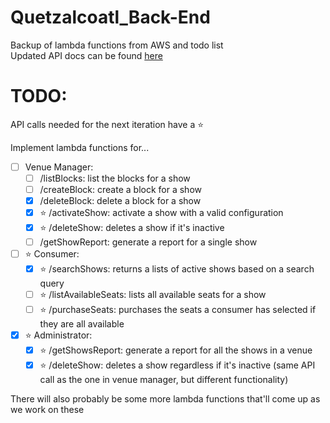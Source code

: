 # Quetzalcoatl_Back-End
Backup of lambda functions from AWS and todo list\
Updated API docs can be found [here](https://docs.google.com/document/d/18y67d3V0MjWw2tiGwqK-8LkG6fQ78yyeiyaRdMhW8jU/edit#heading=h.y03xr5ipv4l1)
# TODO:
API calls needed for the next iteration have a ⭐

Implement lambda functions for...
- [ ] Venue Manager:
    - [ ] /listBlocks: list the blocks for a show
    - [ ] /createBlock: create a block for a show
    - [x] /deleteBlock: delete a block for a show
    - [x] ⭐ /activateShow: activate a show with a valid configuration
    - [x] ⭐ /deleteShow: deletes a show if it's inactive
    - [ ] /getShowReport: generate a report for a single show
- [ ] ⭐ Consumer:
    - [x] ⭐ /searchShows: returns a lists of active shows based on a search query
    - [ ] ⭐ /listAvailableSeats: lists all available seats for a show
    - [ ] ⭐ /purchaseSeats: purchases the seats a consumer has selected if they are all available
- [x] ⭐ Administrator:
    - [x] ⭐ /getShowsReport: generate a report for all the shows in a venue
    - [x] ⭐ /deleteShow: deletes a show regardless if it's inactive (same API call as the one in venue manager, but different functionality)

There will also probably be some more lambda functions that'll come up as we work on these
